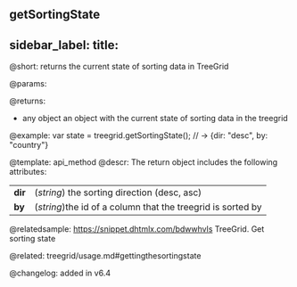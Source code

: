 getSortingState
---
sidebar_label: 
title: 
---          

@short: returns the current state of sorting data in TreeGrid


@params:


@returns:
- any   object	  an object with the current state of sorting data in the treegrid


@example:
var state = treegrid.getSortingState(); 
// -> {dir: "desc", by: "country"}


@template: api_method
@descr:
The return object includes the following attributes:

<table class="webixdoc_links">
	<tbody>
        <tr>
			<td class="webixdoc_links0"><b>dir</b></td>
			<td>(<i>string</i>) the sorting direction (desc, asc)</td>
		</tr>
		<tr>
			<td class="webixdoc_links0"><b>by</b></td>
			<td>(<i>string</i>)the id of a column that the treegrid is sorted by</td>
		</tr>
    </tbody>
</table>


@relatedsample:
https://snippet.dhtmlx.com/bdwwhvls	TreeGrid. Get sorting state


@related: treegrid/usage.md#gettingthesortingstate

@changelog:
added in v6.4

